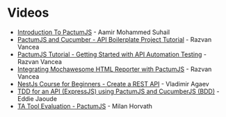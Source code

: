 # Videos

- [Introduction To PactumJS](https://www.youtube.com/watch?v=EBVWC5LG_eA) - Aamir Mohammed Suhail
- [PactumJS and Cucumber - API Boilerplate Project Tutorial](https://www.youtube.com/watch?v=blaKAz5U4ew) - Razvan Vancea
- [PactumJS Tutorial - Getting Started with API Automation Testing](https://www.youtube.com/watch?v=UHoxxgxB6t8) - Razvan Vancea
- [Integrating Mochawesome HTML Reporter with PactumJS](https://youtu.be/2lNLN2QxDOk) - Razvan Vancea
- [NestJs Course for Beginners - Create a REST API](https://www.youtube.com/watch?v=GHTA143_b-s&t=10390s) - Vladimir Agaev
- [TDD for an API (ExpressJS) using PactumJS and CucumberJS (BDD)](https://www.youtube.com/watch?v=ISAjES_Gklc) - Eddie Jaoude
- [TA Tool Evaluation - PactumJS](https://community-z.com/events/idea-pool-ta-tool-evaluation-pactumjs/talks/13414) - Milan Horvath